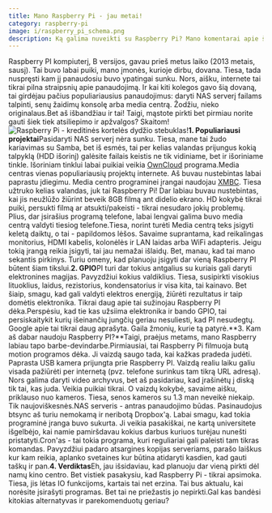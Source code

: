 ```yaml
---
title: Mano Raspberry Pi - jau metai!
category: raspberry-pi
image: i/raspberry_pi_schema.png
description: Ką galima nuveikti su Raspberry Pi? Mano komentarai apie šį įrenginį pasinaudojus juo metus. Kam jį galima panaudoti, kokie jo trūkumai ir privalumai.
---
```


Raspberry PI kompiuterį, B versijos, gavau prieš metus laiko (2013 metais, sausį). Tai buvo labai puiki, mano įmonės, kurioje dirbu, dovana. Tiesa, tada nuspręsti kam jį panaudosiu buvo ypatingai sunku. Nors, aišku, internete tai tikrai pilna straipsnių apie panaudojimą. Ir kai kiti kolegos gavo šią dovaną, tai girdėjau pačius populiariausius panaudojimus: daryti NAS serverį failams talpinti, senų žaidimų konsolę arba media centrą. Žodžiu, nieko originalaus.Bet aš išbandžiau ir tai! Taigi, mąstote pirkti bet pirmiau norite gauti šiek tiek atsiliepimo ir apžvalgos? Skaitom!![Raspberry Pi - kreditinės kortelės dydžio stebuklas!](/i/raspberry_pi_schema.png)**1. Populiariausi projektai**Pasidaryti NAS serverį nėra sunku. Tiesa, mane tai žudo kariavimas su Samba, bet iš esmės, tai per kelias valandas prijungus kokią talpyklą (HDD išorinį) galėsite failais keistis ne tik vidiniame, bet ir išoriniame tinkle. Išoriniam tinklui labai puikiai veikia [OwnCloud](http://owncloud.org/) programa.Media centras vienas populiariausių projektų internete. Aš buvau nustebintas labai paprastu įdiegimu. Media centro programinei įrangai naudojau [XMBC](http://xbmc.org/). Tiesa užtruko kelias valandas, juk tai Raspberry Pi! Dar labiau buvau nustebintas, kai jis neužlūžo žiūrint beveik 8GB filmą ant didelio ekrano. HD kokybė tikrai puiki, persukti filmą ar atsukti/pakeisti - tikrai nesudaro jokių problemų. Plius, dar įsirašius programą telefone, labai lengvai galima buvo media centrą valdyti tiesiog telefone.Tiesa, norint turėti Media centrą teks įsigyti keletą daiktų, o tai - papildomos lėšos. Savaime suprantama, kad reikalingas monitorius, HDMI kabelis, kolonėlės ir LAN laidas arba WiFi adapteris. Jeigu tokią įrangą reikia įsigyti, tai jau nemažai išlaidų. Bet, manau, kad tai mano sekantis pirkinys. Turiu omeny, kad planuoju įsigyti dar vieną Raspberry PI būtent šiam tikslui.**2. GPIO**PI turi dar tokius antgalius su kuriais gali daryti elektronines magijas. Pavyzdžiui kokius valdiklius. Tiesa, susipirkti visokius lituoklius, laidus, rezistorius, kondensatorius ir visa kita, tai kainavo. Bet šiaip, smagu, kad gali valdyti elektros energiją, žiūrėti rezultatus ir taip domėtis elektronika. Tikrai daug apie tai sužinojau Raspberry PI dėka.Perspėsiu, kad tie kas užsiima elektronika ir bando GPIO, tai persiskaitykit kurių išeinančių jungčių geriau nesuliesti, kad PI nesudegtų. Google apie tai tikrai daug aprašyta. Gaila žmonių, kurie tą patyrė.**3. Kam aš dabar naudoju Raspberry PI?**Taigi, praėjus metams, mano Raspberry labiau tapo barbe-devindarbe.Pirmiausiai, tai Raspberry Pi filmuoja butą motion programos dėka. Ji vaizdą saugo tada, kai kažkas pradeda judėti. Paprasta USB kamera prijungta prie Raspberry PI. Vaizdą realiu laiku galiu visada pažiūrėti per internetą (pvz. telefone surinkus tam tikrą URL adresą). Nors galima daryti video archyvus, bet aš pasidariau, kad įrašinėtų į diską tik tai, kas juda. Veikia puikiai tikrai. O vaizdų kokybė, savaime aišku, priklauso nuo kameros. Tiesa, senos kameros su 1.3 man neveikė niekaip. Tik naujoviškesnės.NAS serveris - antras panaudojimo būdas. Pasinaudojus btsync aš turiu nemokamą ir neribotą Dropbox'ą. Labai smagu, kad tokia programinė įranga buvo sukurta. Ji veikia pasakiškai, ne kartą universitete išgelbėjo, kai namie pamiršdavau kokius darbus kuriuos turėjau nunešti pristatyti.Cron'as - tai tokia programa, kuri reguliariai gali paleisti tam tikras komandas. Pavyzdžiui padaro atsargines kopijas serveriams, parašo laiškus kur kam reikia, aplanko svetaines kur būtina atidaryti kasdien, kad gauti taškų ir pan.**4. Verdiktas**Eh, jau išsidaviau, kad planuoju dar vieną pirkti dėl namų kino centro. Bet vistiek pasakysiu, kad Raspberry Pi - tikrai apsimoka. Tiesa, jis lėtas IO funkcijoms, kartais tai net erzina. Tai bus aktualu, kai norėsite įsirašyti programas. Bet tai ne priežastis jo nepirkti.Gal kas bandėsi kitokias alternatyvas ir parekomenduotų geriau?
